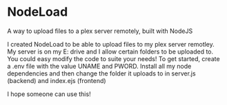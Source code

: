 # NodeLoad
 A way to upload files to a plex server remotely, built with NodeJS

I created NodeLoad to be able to upload files to my plex server remotley. My server is on my E: drive and I allow certain folders to be uploaded to.
You could easy modify the code to suite your needs!
To get started, create a .env file with the value UNAME and PWORD. Install all my node dependencies and then change the folder it uploads to in server.js (backend) and index.ejs (frontend)

I hope someone can use this!